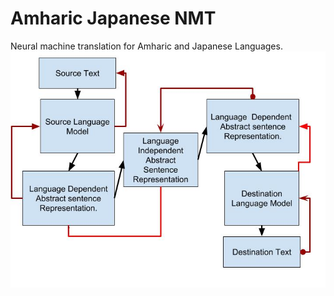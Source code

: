 # Amharic Japanese NMT
Neural machine translation for Amharic and Japanese Languages. 
![arch_img](imgs/high_level_archtecture.jpg)